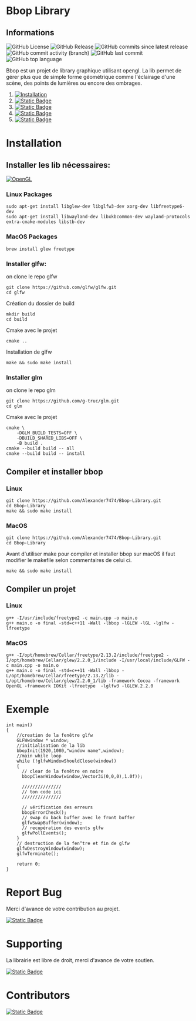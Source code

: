 # Bbop Library
## Informations

![GitHub License](https://img.shields.io/github/license/Alexander7474/Bbop-Library)
![GitHub Release](https://img.shields.io/github/v/release/Alexander7474/Bbop-Library?include_prereleases&color=pink)
![GitHub commits since latest release](https://img.shields.io/github/commits-since/Alexander7474/Bbop-Library/latest?color=green)
![GitHub commit activity (branch)](https://img.shields.io/github/commit-activity/t/Alexander7474/Bbop-Library/main)
![GitHub last commit](https://img.shields.io/github/last-commit/Alexander7474/Bbop-Library?link=https%3A%2F%2Fgithub.com%2FAlexander7474%2FBbop-Library%2Fcommits%2Fmain%2F)
![GitHub top language](https://img.shields.io/github/languages/top/Alexander7474/Bbop-Library?logo=c%2B%2B&logoColor=red&color=red)

Bbop est un projet de library graphique utilisant opengl. La lib permet de gérer plus que de simple forme géométrique comme l'éclairage d'une scène, des points de lumières ou encore des ombrages.

1. [![Installation](https://img.shields.io/badge/Installation-lightgreen?style=for-the-badge)](#installation)
2. [![Static Badge](https://img.shields.io/badge/Documentation-lightblue?style=for-the-badge)](https://alexander7474.github.io/bbop-web-docs/)
3. [![Static Badge](https://img.shields.io/badge/Report_Bug-red?style=for-the-badge&logoColor=red)](#report-bug)
4. [![Static Badge](https://img.shields.io/badge/Support-purple?style=for-the-badge)](#supporting)
5. [![Static Badge](https://img.shields.io/badge/Contributors-yellow?style=for-the-badge)](#contributors)

# Installation  
## Installer les lib nécessaires: 
[![OpenGL](https://img.shields.io/badge/OpenGL-%23FFFFFF.svg?style=for-the-badge&logo=opengl)](https://www.opengl.org)
### Linux Packages
```
sudo apt-get install libglew-dev libglfw3-dev xorg-dev libfreetype6-dev
sudo apt-get install libwayland-dev libxkbcommon-dev wayland-protocols extra-cmake-modules libstb-dev 
```
### MacOS Packages
```
brew install glew freetype 
```
### Installer glfw:
on clone le repo glfw
```
git clone https://github.com/glfw/glfw.git
cd glfw
```
Création du dossier de build
```
mkdir build
cd build
```
Cmake avec le projet
```
cmake ..
```
Installation de glfw
```
make && sudo make install
```
### Installer glm
on clone le repo glm
```
git clone https://github.com/g-truc/glm.git
cd glm
```
Cmake avec le projet
```
cmake \
    -DGLM_BUILD_TESTS=OFF \
    -DBUILD_SHARED_LIBS=OFF \
    -B build .
cmake --build build -- all
cmake --build build -- install
```
## Compiler et installer bbop
### Linux
```
git clone https://github.com/Alexander7474/Bbop-Library.git
cd Bbop-Library
make && sudo make install
```
### MacOS
```
git clone https://github.com/Alexander7474/Bbop-Library.git
cd Bbop-Library
```
Avant d'utiliser make pour compiler et installer bbop sur macOS il faut modifier le makefile selon commentaires de celui ci.
```
make && sudo make install
```
## Compiler un projet
### Linux
```
g++ -I/usr/include/freetype2 -c main.cpp -o main.o
g++ main.o -o final -std=c++11 -Wall -lbbop -lGLEW -lGL -lglfw -lfreetype
```
### MacOS
```
g++ -I/opt/homebrew/Cellar/freetype/2.13.2/include/freetype2 -I/opt/homebrew/Cellar/glew/2.2.0_1/include -I/usr/local/include/GLFW -c main.cpp -o main.o
g++ main.o -o final -std=c++11 -Wall -lbbop -L/opt/homebrew/Cellar/freetype/2.13.2/lib -L/opt/homebrew/Cellar/glew/2.2.0_1/lib -framework Cocoa -framework OpenGL -framework IOKit -lfreetype  -lglfw3 -lGLEW.2.2.0
```

# Exemple
```
int main()
{
    //creation de la fenêtre glfw
    GLFWwindow * window;
    //initialisation de la lib
    bbopInit(1920,1080,"window name",window);
    //main while loop
    while (!glfwWindowShouldClose(window))
    {
      // clear de la fenêtre en noire
      bbopCleanWindow(window,Vector3i(0,0,0),1.0f));
    
      ///////////////
      // ton code ici
      ///////////////
    
      // vérification des erreurs
      bbopErrorCheck();
      // swap du back buffer avec le front buffer
      glfwSwapBuffer(window);
      // recupération des events glfw
      glfwPollEvents();
    }
    // destruction de la fen^tre et fin de glfw
    glfwDestroyWindow(window);
    glfwTerminate();

    return 0;
}
```

# Report Bug

Merci d'avance de votre contribution au projet.

[![Static Badge](https://img.shields.io/badge/Report_issue-github-black?style=for-the-badge&logo=github)](https://github.com/Alexander7474/Bbop-Library/issues)

# Supporting

La librairie est libre de droit, merci d'avance de votre soutien.

[![Static Badge](https://img.shields.io/badge/Sponsor_on_github-Alexander7474-pink?style=for-the-badge&logo=githubsponsors)](https://github.com/sponsors/Alexander7474)

# Contributors

[![Static Badge](https://img.shields.io/badge/Je_suis_seule-Alexander7474-red?style=for-the-badge&logoColor=red)](https://github.com/Alexander7474)
